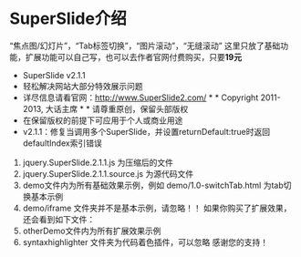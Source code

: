 # SuperSlide介绍
“焦点图/幻灯片”，“Tab标签切换”，“图片滚动”，“无缝滚动”
这里只放了基础功能，扩展功能可以自己写，也可以去作者官网付费购买，只要**19元**
* SuperSlide v2.1.1
* 轻松解决网站大部分特效展示问题
* 详尽信息请看官网：http://www.SuperSlide2.com/ * * Copyright 2011-2013, 大话主席 * * 请尊重原创，保留头部版权
* 在保留版权的前提下可应用于个人或商业用途
* v2.1.1：修复当调用多个SuperSlide，并设置returnDefault:true时返回defaultIndex索引错误  

1. jquery.SuperSlide.2.1.1.js 为压缩后的文件 
2. jquery.SuperSlide.2.1.1.source.js 为源代码文件 
3. demo文件内为所有基础效果示例，例如 demo/1.0-switchTab.html 为tab切换基本示例 
4. demo/iframe 文件夹并不是基本示例，请忽略！！
如果你购买了扩展效果，还会看到如下文件：
5. otherDemo文件内为所有扩展效果示例 
6. syntaxhighlighter 文件夹为代码着色插件，可以忽略
感谢您的支持！
